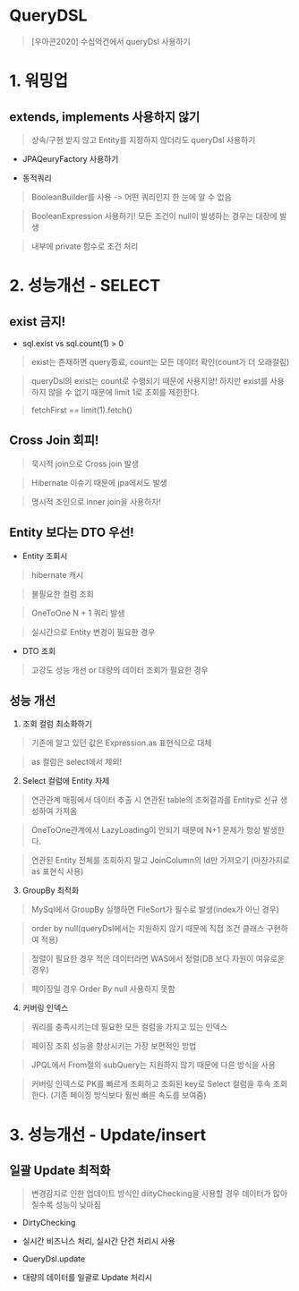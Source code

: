 QueryDSL
============

> [우아콘2020] 수십억건에서 queryDsl 사용하기 

# 1. 워밍업

## extends, implements 사용하지 않기

> 상속/구현 받지 않고 Entity를 지정하지 않더라도 queryDsl 사용하기

* JPAQeuryFactory 사용하기 

* 동적쿼리 

> BooleanBuilder를 사용 -> 어떤 쿼리인지 한 눈에 알 수 없음

> BooleanExpression 사용하기! 모든 조건이 null이 발생하는 경우는 대장에 발생

> 내부에 private 함수로 조건 처리 



# 2. 성능개선 - SELECT

## exist 금지!

* sql.exist vs sql.count(1) > 0

> exist는 존재하면 query종료, count는 모든 데이터 확인(count가 더 오래걸림)

> queryDsl의 exist는 count로 수행되기 때문에 사용지양! 하지만 exist를 사용하지 않을 수 없기 때문에 limit 1로 조회를 제한한다. 

> fetchFirst == limit(1).fetch()

## Cross Join 회피!

> 묵시적 join으로 Cross join 발생 

> Hibernate 이슈기 때문에 jpa에서도 발생

> 명시적 조인으로 inner join을 사용하자!

## Entity 보다는 DTO 우선!

* Entity 조회시

> hibernate 캐시 

> 불필요한 컬럼 조회

> OneToOne N + 1 쿼리 발생

> 실시간으로 Entity 변경이 필요한 경우


* DTO 조회 

> 고강도 성능 개선 or 대량의 데이터 조회가 필요한 경우


## 성능 개선 

1. 조회 컬럼 최소화하기 

> 기존에 알고 있던 값은 Expression.as 표현식으로 대체

> as 컬럼은 select에서 제외!

2. Select 컬럼에 Entity 자제 

> 연관관계 매핑에서 데이터 추출 시 연관된 table의 조회결과를 Entity로 신규 생성하여 가져옴

> OneToOne관계에서 LazyLoading이 안되기 때문에 N+1 문제가 항상 발생한다. 

> 연관된 Entity 전체를 조회하지 말고 JoinColumn의 Id만 가져오기 (마찬가지로 as 표현식 사용)

3. GroupBy 최적화

> MySql에서 GroupBy 실행하면 FileSort가 필수로 발생(index가 아닌 경우)

> order by null(queryDsl에서는 지원하지 않기 때문에 직접 조건 클래스 구현하여 적용)

> 정렬이 필요한 경우 적은 데이터라면 WAS에서 정렬(DB 보다 자원이 여유로운 경우)

> 페이징일 경우 Order By null 사용하지 못함 

4. 커버링 인덱스 

> 쿼리를 충족시키는데 필요한 모든 컬럼을 가지고 있는 인덱스 

> 페이징 조회 성능을 향상시키는 가장 보편적인 방법 

> JPQL에서 From절의 subQuery는 지원하지 않기 때문에 다른 방식을 사용

> 커버링 인덱스로 PK를 빠르게 조회하고 조회된 key로 Select 컬럼을 후속 조회한다. (기존 페이징 방식보다 훨씬 빠른 속도를 보여줌)


# 3. 성능개선 - Update/insert

## 일괄 Update 최적화

> 변경감지로 인한 업데이트 방식인 diityChecking을 사용할 경우 데이터가 많아질수록 성능이 낮아짐


* DirtyChecking

- 실시간 비즈니스 처리, 실시간 단건 처리시 사용

* QueryDsl.update

- 대량의 데이터를 일괄로 Update 처리시 






























































































































































